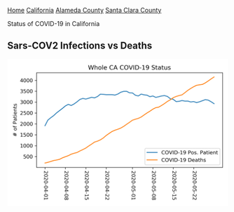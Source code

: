 [Home](README.md) [California](cali.md) [Alameda County](alameda.md) [Santa Clara County](sc_county.md)

Status of COVID-19 in California

## Sars-COV2 Infections vs Deaths

![CA infection vs deaths](../data/total_ca_status.png)
